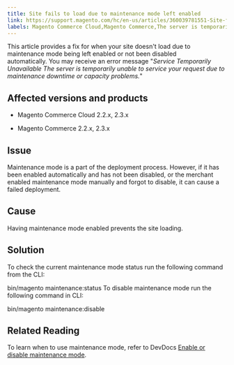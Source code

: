 ```yaml
---
title: Site fails to load due to maintenance mode left enabled
link: https://support.magento.com/hc/en-us/articles/360039781551-Site-fails-to-load-due-to-maintenance-mode-left-enabled
labels: Magento Commerce Cloud,Magento Commerce,The server is temporarily unable to service your request due to maintenance downtime or capacity problems.,maintenance mode,site not loading,2.3.x,2.2.x,how to
---
```


This article provides a fix for when your site doesn't load due to maintenance mode being left enabled or not been disabled automatically. You may receive an error message "*Service Temporarily Unavailable The server is temporarily unable to service your request due to maintenance downtime or capacity problems.*"

## Affected versions and products

* Magento Commerce Cloud 2.2.x, 2.3.x

* Magento Commerce 2.2.x, 2.3.x

## Issue

Maintenance mode is a part of the deployment process. However, if it has been enabled automatically and has not been disabled, or the merchant enabled maintenance mode manually and forgot to disable, it can cause a failed deployment.

## Cause

Having maintenance mode enabled prevents the site loading.

## Solution

To check the current maintenance mode status run the following command from the CLI:

bin/magento maintenance:status
To disable maintenance mode run the following command in CLI:

bin/magento maintenance:disable
## Related Reading

To learn when to use maintenance mode, refer to DevDocs [Enable or disable maintenance mode](https://devdocs.magento.com/guides/v2.3/install-gde/install/cli/install-cli-subcommands-maint.html?itm_source=devdocs&itm_medium=search_page&itm_campaign=federated_search&itm_term=maintenance%20mode).

